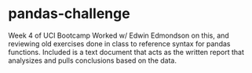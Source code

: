 # pandas-challenge
Week 4 of UCI Bootcamp
Worked w/ Edwin Edmondson on this, and reviewing old exercises done in class to reference syntax for pandas functions.
Included is a text document that acts as the written report that analysizes and pulls conclusions based on the data.